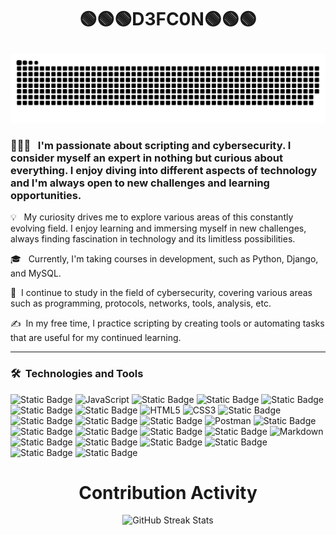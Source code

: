 <h1><p align="center">🟢🟢🟢D3FC0N🟢🟢🟢</p></h1>

![snake gif](https://github.com/jazzerdeefcon/jazzerdeefcon/blob/main/grid-snake.svg)


 ### 👨🏻‍💻 &nbsp; I'm passionate about scripting and cybersecurity. I consider myself an expert in nothing but curious about everything. I enjoy diving into different aspects of technology and I'm always open to new challenges and learning opportunities.
<p style="text-align: justify;">

💡 &nbsp; My curiosity drives me to explore various areas of this constantly evolving field. I enjoy learning and immersing myself in new challenges, always finding fascination in technology and its limitless possibilities.

🎓 &nbsp; Currently, I'm taking courses in development, such as Python, Django, and MySQL.

🌱 &nbsp;I continue to study in the field of cybersecurity, covering various areas such as programming, protocols, networks, tools, analysis, etc.

✍️ &nbsp;In my free time, I practice scripting by creating tools or automating tasks that are useful for my continued learning.
</p>

****

### 🛠 &nbsp;Technologies and Tools

![Static Badge](https://img.shields.io/badge/python-%2360427D%20?style=for-the-badge&logo=python&logoColor=%23FFAE00)
![JavaScript](https://img.shields.io/badge/javascript-%23323330.svg?style=for-the-badge&logo=javascript&logoColor=%23F7DF1E)
![Static Badge](https://img.shields.io/badge/Bash-%23555555%20?style=for-the-badge&logo=GNU%20Bash&logoColor=%23B9FF00%20)
![Static Badge](https://img.shields.io/badge/MySQL-%23123150%20?style=for-the-badge&logo=MySql&logoColor=%23B9FF00)
![Static Badge](https://img.shields.io/badge/Docker-%23333538?style=for-the-badge&logo=Docker&logoColor=%232496ED)
![Static Badge](https://img.shields.io/badge/Django-%23FFC300?style=for-the-badge&logo=Django&logoColor=%23092E20)
![Static Badge](https://img.shields.io/badge/NGINX-%238D9093?style=for-the-badge&logo=nginx&logoColor=%23092E20)
![HTML5](https://img.shields.io/badge/html5-%23E34F26.svg?style=for-the-badge&logo=html5&logoColor=white)
![CSS3](https://img.shields.io/badge/css3-%231572B6.svg?style=for-the-badge&logo=css3&logoColor=white)
![Static Badge](https://img.shields.io/badge/Apache-%2387B0C1%20?style=for-the-badge&logo=apache&logoColor=%23D22128)
![Static Badge](https://img.shields.io/badge/Go-%23581845?style=for-the-badge&logo=go&logoColor=%2300FFFB%20)
![Static Badge](https://img.shields.io/badge/Parrot-%230C2B72?style=for-the-badge&logo=parrot%20security&logoColor=%2380FF00)
![Static Badge](https://img.shields.io/badge/BurpSuite-%233E4244?style=for-the-badge&logo=burp%20suite&logoColor=%230097FF)
![Postman](https://img.shields.io/badge/Postman-FF6C37?style=for-the-badge&logo=postman&logoColor=white)
![Static Badge](https://img.shields.io/badge/Github-%234A3DA9%20?style=for-the-badge&logo=github&logoColor=%23181717)
![Static Badge](https://img.shields.io/badge/LaTex-%233E4244?style=for-the-badge&logo=latex&logoColor=%23008080F)
![Static Badge](https://img.shields.io/badge/Arch-%23111212%20?style=for-the-badge&logo=arch%20linux&logoColor=%231793D1)
![Static Badge](https://img.shields.io/badge/Git-%23383B3D%20?style=for-the-badge&logo=git&logoColor=%23F05032)
![Static Badge](https://img.shields.io/badge/Synology-%23202123%20?style=for-the-badge&logo=synology&logoColor=%23B5B5B6)
![Markdown](https://img.shields.io/badge/markdown-%23000000.svg?style=for-the-badge&logo=markdown&logoColor=white)
![Static Badge](https://img.shields.io/badge/VSC-%23464858%20?style=for-the-badge&logo=visual%20studio%20Code&logoColor=%23007ACC)
![Static Badge](https://img.shields.io/badge/Slack-%23464858%20?style=for-the-badge&logo=slack&logoColor=%234A154B)
![Static Badge](https://img.shields.io/badge/Debian-%232E2E2E%20?style=for-the-badge&logo=debian&logoColor=%23A81D33)
![Static Badge](https://img.shields.io/badge/HTB-%23161618%20?style=for-the-badge&logo=hack%20the%20box&logoColor=%239FEF00)
![Static Badge](https://img.shields.io/badge/CentOs-%23427FAF%20?style=for-the-badge&logo=centos&logoColor=%23262577)
![Static Badge](https://img.shields.io/badge/MariaDB-%23093061%20?style=for-the-badge&logo=mariadb&logoColor=%23ffffff)

<p>

<div align=center>
       <h1>Contribution Activity</h1>
        <img src="https://github-readme-streak-stats.herokuapp.com/?user=jazzerdeefcon&theme=dark&date_format=j%20M%5B%20Y%5D&currStreakLabel=6FDA44&fire=6FDA44&ring=6FDA44" alt="GitHub Streak Stats" height="200" />
        <br>
        <br>
    </div>

